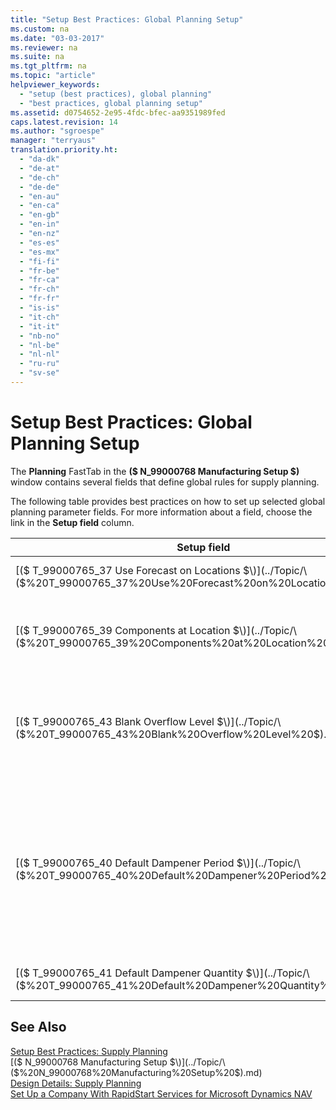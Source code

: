 ```yaml
---
title: "Setup Best Practices: Global Planning Setup"
ms.custom: na
ms.date: "03-03-2017"
ms.reviewer: na
ms.suite: na
ms.tgt_pltfrm: na
ms.topic: "article"
helpviewer_keywords: 
  - "setup (best practices), global planning"
  - "best practices, global planning setup"
ms.assetid: d0754652-2e95-4fdc-bfec-aa9351989fed
caps.latest.revision: 14
ms.author: "sgroespe"
manager: "terryaus"
translation.priority.ht: 
  - "da-dk"
  - "de-at"
  - "de-ch"
  - "de-de"
  - "en-au"
  - "en-ca"
  - "en-gb"
  - "en-in"
  - "en-nz"
  - "es-es"
  - "es-mx"
  - "fi-fi"
  - "fr-be"
  - "fr-ca"
  - "fr-ch"
  - "fr-fr"
  - "is-is"
  - "it-ch"
  - "it-it"
  - "nb-no"
  - "nl-be"
  - "nl-nl"
  - "ru-ru"
  - "sv-se"
---
```

# Setup Best Practices: Global Planning Setup
The **Planning** FastTab in the **\($ N\_99000768 Manufacturing Setup $\)** window contains several fields that define global rules for supply planning.  
  
 The following table provides best practices on how to set up selected global planning parameter fields. For more information about a field, choose the link in the **Setup field** column.  
  
|Setup field|Best practice|Comment|  
|-----------------|-------------------|-------------|  
|[\($ T\_99000765\_37 Use Forecast on Locations $\)](../Topic/\($%20T_99000765_37%20Use%20Forecast%20on%20Locations%20$\).md)|Select if you have forecasts for specific locations.||  
|[\($ T\_99000765\_39 Components at Location $\)](../Topic/\($%20T_99000765_39%20Components%20at%20Location%20$\).md)|If items are not defined as SKUs, select the location code of your main warehouse.|This also applies if you only use the requisition worksheet.|  
|[\($ T\_99000765\_43 Blank Overflow Level $\)](../Topic/\($%20T_99000765_43%20Blank%20Overflow%20Level%20$\).md)|Select **Allow Default Calculation** if the solution has just been upgraded from a version earlier than [!INCLUDE[nav_5](../SetupAndAdministration/includes/nav_5_md.md)] SP1.|Use only if you want to allow all or some of your items to overflow the reorder point.|  
|[\($ T\_99000765\_40 Default Dampener Period $\)](../Topic/\($%20T_99000765_40%20Default%20Dampener%20Period%20$\).md)|Set between 1D and 5D.<br /><br /> If new to planning in [!INCLUDE[navnow](../ApplicationDesign/includes/navnow_md.md)], then set a longer period.|When users are more familiar with the different reasons for action messages, then shorten the dampener period to allow more change suggestions.|  
|[\($ T\_99000765\_41 Default Dampener Quantity $\)](../Topic/\($%20T_99000765_41%20Default%20Dampener%20Quantity%20$\).md)|Set between 5 and 20 percent of the item’s lot size.||  
  
## See Also  
 [Setup Best Practices: Supply Planning](../SetupAndAdministration/setup-best-practices-supply-planning.md)   
 [\($ N\_99000768 Manufacturing Setup $\)](../Topic/\($%20N_99000768%20Manufacturing%20Setup%20$\).md)   
 [Design Details: Supply Planning](../ApplicationDesign/design-details-supply-planning.md)   
 [Set Up a Company With RapidStart Services for Microsoft Dynamics NAV](../SetupAndAdministration/set-up-a-company-with-rapidstart-services-for-microsoft-dynamics-nav.md)